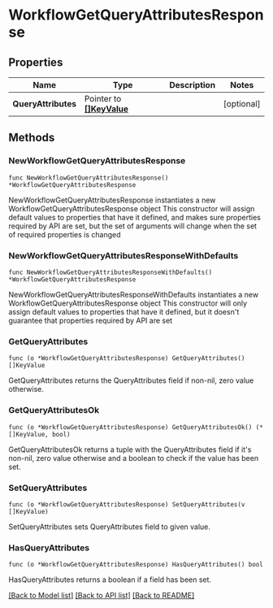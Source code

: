 # WorkflowGetQueryAttributesResponse

## Properties

Name | Type | Description | Notes
------------ | ------------- | ------------- | -------------
**QueryAttributes** | Pointer to [**[]KeyValue**](KeyValue.md) |  | [optional] 

## Methods

### NewWorkflowGetQueryAttributesResponse

`func NewWorkflowGetQueryAttributesResponse() *WorkflowGetQueryAttributesResponse`

NewWorkflowGetQueryAttributesResponse instantiates a new WorkflowGetQueryAttributesResponse object
This constructor will assign default values to properties that have it defined,
and makes sure properties required by API are set, but the set of arguments
will change when the set of required properties is changed

### NewWorkflowGetQueryAttributesResponseWithDefaults

`func NewWorkflowGetQueryAttributesResponseWithDefaults() *WorkflowGetQueryAttributesResponse`

NewWorkflowGetQueryAttributesResponseWithDefaults instantiates a new WorkflowGetQueryAttributesResponse object
This constructor will only assign default values to properties that have it defined,
but it doesn't guarantee that properties required by API are set

### GetQueryAttributes

`func (o *WorkflowGetQueryAttributesResponse) GetQueryAttributes() []KeyValue`

GetQueryAttributes returns the QueryAttributes field if non-nil, zero value otherwise.

### GetQueryAttributesOk

`func (o *WorkflowGetQueryAttributesResponse) GetQueryAttributesOk() (*[]KeyValue, bool)`

GetQueryAttributesOk returns a tuple with the QueryAttributes field if it's non-nil, zero value otherwise
and a boolean to check if the value has been set.

### SetQueryAttributes

`func (o *WorkflowGetQueryAttributesResponse) SetQueryAttributes(v []KeyValue)`

SetQueryAttributes sets QueryAttributes field to given value.

### HasQueryAttributes

`func (o *WorkflowGetQueryAttributesResponse) HasQueryAttributes() bool`

HasQueryAttributes returns a boolean if a field has been set.


[[Back to Model list]](../README.md#documentation-for-models) [[Back to API list]](../README.md#documentation-for-api-endpoints) [[Back to README]](../README.md)


